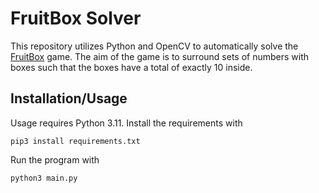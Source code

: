 # FruitBox Solver

This repository utilizes Python and OpenCV to automatically solve the [FruitBox](https://en.gamesaien.com/game/fruit_box/) game. The aim of the game is to surround sets of numbers with boxes such that the boxes have a total of exactly 10 inside.

## Installation/Usage

Usage requires Python 3.11. Install the requirements with

```
pip3 install requirements.txt
```

Run the program with

```
python3 main.py
```
